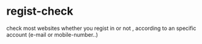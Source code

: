 # regist-check
check most websites whether you regist in or not , according to an specific account (e-mail or mobile-number..)
